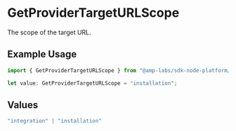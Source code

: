 # GetProviderTargetURLScope

The scope of the target URL.

## Example Usage

```typescript
import { GetProviderTargetURLScope } from "@amp-labs/sdk-node-platform/models/operations";

let value: GetProviderTargetURLScope = "installation";
```

## Values

```typescript
"integration" | "installation"
```